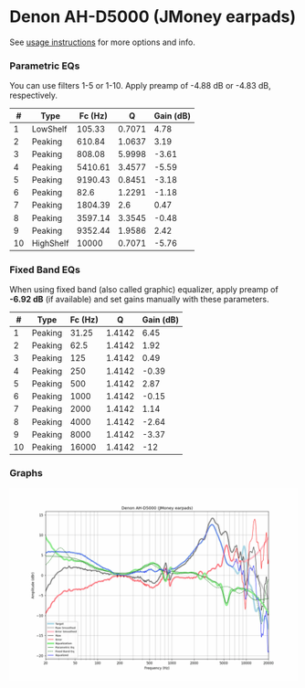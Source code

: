 # Denon AH-D5000 (JMoney earpads)
See [usage instructions](https://github.com/jaakkopasanen/AutoEq#usage) for more options and info.

### Parametric EQs
You can use filters 1-5 or 1-10. Apply preamp of -4.88 dB or -4.83 dB, respectively.

|   # | Type      |   Fc (Hz) |      Q |   Gain (dB) |
|-----|-----------|-----------|--------|-------------|
|   1 | LowShelf  |    105.33 | 0.7071 |        4.78 |
|   2 | Peaking   |    610.84 | 1.0637 |        3.19 |
|   3 | Peaking   |    808.08 | 5.9998 |       -3.61 |
|   4 | Peaking   |   5410.61 | 3.4577 |       -5.59 |
|   5 | Peaking   |   9190.43 | 0.8451 |       -3.18 |
|   6 | Peaking   |     82.6  | 1.2291 |       -1.18 |
|   7 | Peaking   |   1804.39 | 2.6    |        0.47 |
|   8 | Peaking   |   3597.14 | 3.3545 |       -0.48 |
|   9 | Peaking   |   9352.44 | 1.9586 |        2.42 |
|  10 | HighShelf |  10000    | 0.7071 |       -5.76 |

### Fixed Band EQs
When using fixed band (also called graphic) equalizer, apply preamp of **-6.92 dB** (if available) and set gains manually with these parameters.

|   # | Type    |   Fc (Hz) |      Q |   Gain (dB) |
|-----|---------|-----------|--------|-------------|
|   1 | Peaking |     31.25 | 1.4142 |        6.45 |
|   2 | Peaking |     62.5  | 1.4142 |        1.92 |
|   3 | Peaking |    125    | 1.4142 |        0.49 |
|   4 | Peaking |    250    | 1.4142 |       -0.39 |
|   5 | Peaking |    500    | 1.4142 |        2.87 |
|   6 | Peaking |   1000    | 1.4142 |       -0.15 |
|   7 | Peaking |   2000    | 1.4142 |        1.14 |
|   8 | Peaking |   4000    | 1.4142 |       -2.64 |
|   9 | Peaking |   8000    | 1.4142 |       -3.37 |
|  10 | Peaking |  16000    | 1.4142 |      -12    |

### Graphs
![](./Denon%20AH-D5000%20(JMoney%20earpads).png)
